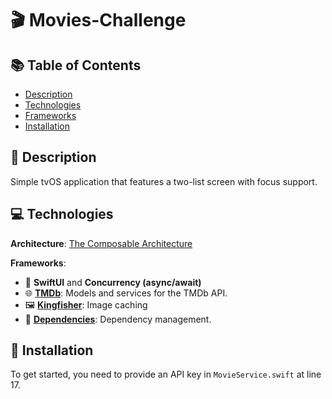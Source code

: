 # 🎬 Movies-Challenge

## 📚 Table of Contents

* [Description](#-description)
* [Technologies](#-technologies)
* [Frameworks](#-frameworks)
* [Installation](#-installation)

## 🎥 Description

Simple tvOS application that features a two-list screen with focus support. 

## 💻 Technologies

**Architecture**: [The Composable Architecture](https://github.com/pointfreeco/swift-composable-architecture)

**Frameworks**: 
 - 🎨 **SwiftUI** and **Concurrency (async/await)**
 - 🌐 **[TMDb](https://github.com/adamayoung/TMDb)**: Models and services for the TMDb API.
 - 🖼️ **[Kingfisher](https://github.com/onevcat/Kingfisher)**: Image caching
 - 🔗 **[Dependencies](https://github.com/pointfreeco/swift-dependencies)**: Dependency management.

## 🔧 Installation

To get started, you need to provide an API key in `MovieService.swift` at line 17.
